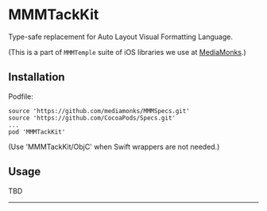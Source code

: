 # MMMTackKit

Type-safe replacement for Auto Layout Visual Formatting Language.

(This is a part of `MMMTemple` suite of iOS libraries we use at [MediaMonks](https://www.mediamonks.com/).)

## Installation

Podfile:

```
source 'https://github.com/mediamonks/MMMSpecs.git'
source 'https://github.com/CocoaPods/Specs.git'
...
pod 'MMMTackKit'
```

(Use 'MMMTackKit/ObjC' when Swift wrappers are not needed.)

## Usage

TBD

---
